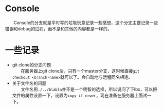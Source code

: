 # Console
&emsp;&emsp;Console的分支就是平时写的垃圾玩意记录一些感想，这个分支主要记录一些错误和debug的过程，而不是和其他的内容都是一样的。  

# 一些记录
- git clone的分支问题  
&emsp;&emsp;在服务器上git clone后，只有一个master分支，这时候直接`git checkout <branch-name>`就可以了。会自动地与远程同名相连。  
- 关于文件名的问题  
&emsp;&emsp;文件名用`./../blabla`并不是一个明智的选择，所以说问了下lbx，可以把文件的属性设置一下，设置为`copy if newer`，现在准备在服务器上面试一下。

